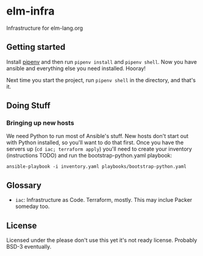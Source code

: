 # elm-infra

Infrastructure for elm-lang.org

## Getting started

Install [pipenv](https://docs.pipenv.org) and then run `pipenv install` and `pipenv shell`.
Now you have ansible and everything else you need installed.
Hooray!

Next time you start the project, run `pipenv shell` in the directory, and that's it.

## Doing Stuff

### Bringing up new hosts

We need Python to run most of Ansible's stuff.
New hosts don't start out with Python installed, so you'll want to do that first.
Once you have the servers up (`cd iac; terraform apply`) you'll need to create your inventory (instructions TODO) and run the bootstrap-python.yaml playbook:

```
ansible-playbook -i inventory.yaml playbooks/bootstrap-python.yaml
```

## Glossary

- `iac`: Infrastructure as Code. Terraform, mostly. This may inclue Packer someday too.

## License

Licensed under the please don't use this yet it's not ready license.
Probably BSD-3 eventually.
